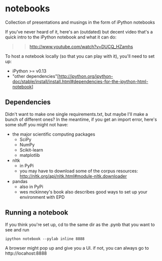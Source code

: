notebooks
=========

Collection of presentations and musings in the form of iPython notebooks

If you've never heard of it, here's an (outdated) but decent video that's a quick intro to the iPython notebook and what it can do:

>> http://www.youtube.com/watch?v=DUCQ_HZamhs

To host a notebook locally (so that you can play with it), you'll need to set up:

* iPython >= v0.13 
* "other dependencies"[http://ipython.org/ipython-doc/stable/install/install.html#dependencies-for-the-ipython-html-notebook]

Dependencies
------------
Didn't want to make one single requirements.txt, but maybe I'll make a bunch of different ones? In the meantime, if you get an import error, here's some stuff you might not have:

* the major scientific computing packages 
   * SciPy
   * NumPy
   * Scikit-learn
   * matplotlib
* nltk
    * in PyPi
    * you may have to download some of the corpus resources: http://nltk.org/api/nltk.html#module-nltk.downloader
* pandas
    * also in PyPi
    * wes mckinney's book also describes good ways to set up your environment with EPD

Running a notebook
------------------
If you think you're set up, cd to the same dir as the .pynb that you want to see and run 

    ipython notebook --pylab inline 8888

A browser might pop up and give you a UI. if not, you can always go to http://locahost:8888
